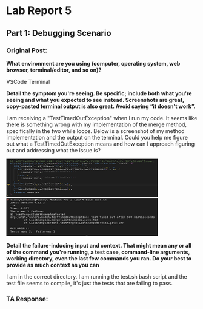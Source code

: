 # Lab Report 5
## Part 1: Debugging Scenario 

### Original Post:

**What environment are you using (computer, operating system, web browser, terminal/editor, and so on)?**

VSCode Terminal 

**Detail the symptom you're seeing. Be specific; include both what you're seeing and what you expected to see instead. Screenshots are great, copy-pasted terminal output is also great. Avoid saying “it doesn't work”.**

I am receiving a "TestTimedOutException" when I run my code. It seems like there is something wrong with my implementation of the merge method, specifically in the two while loops. Below is a screenshot of my method implementation and the output on the terminal. Could you help me figure out what a TestTimedOutException means and how can I approach figuring out and addressing what the issue is?  

<img src="merge.png" width="400" height="100">

<img src="mergeOutput.png" width="400" height="100">

**Detail the failure-inducing input and context. That might mean any or all of the command you're running, a test case, command-line arguments, working directory, even the last few commands you ran. Do your best to provide as much context as you can**

I am in the correct directory. I am running the test.sh bash script and the test file seems to compile, it's just the tests that are failing to pass. 

### TA Response: 







